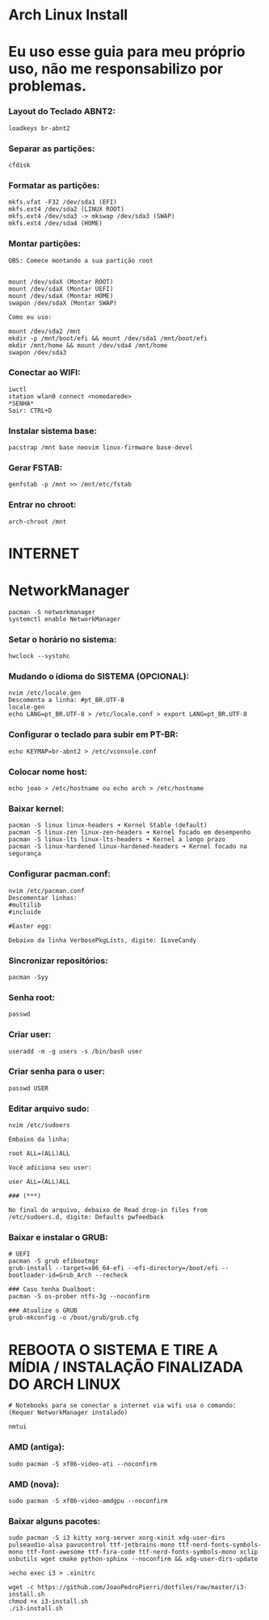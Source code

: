# Arch Linux Install

# Eu uso esse guia para meu próprio uso, não me responsabilizo por problemas.


### Layout do Teclado ABNT2:

```
loadkeys br-abnt2
```

### Separar as partições:

```
cfdisk
```

### Formatar as partições:

```
mkfs.vfat -F32 /dev/sda1 (EFI)
mkfs.ext4 /dev/sda2 (LINUX ROOT)
mkfs.ext4 /dev/sda3 -> mkswap /dev/sda3 (SWAP)
mkfs.ext4 /dev/sda4 (HOME)
```

### Montar partições:

```
OBS: Comece montando a sua partição root


mount /dev/sdaX (Montar ROOT)
mount /dev/sdaX (Montar UEFI)
mount /dev/sdaX (Montar HOME)
swapon /dev/sdaX (Montar SWAP)

Como eu uso:

mount /dev/sda2 /mnt 
mkdir -p /mnt/boot/efi && mount /dev/sda1 /mnt/boot/efi
mkdir /mnt/home && mount /dev/sda4 /mnt/home
swapon /dev/sda3
```

### Conectar ao WIFI:

```
iwctl
station wlan0 connect <nomedarede>
*SENHA*
Sair: CTRL+D
```

### Instalar sistema base:

```
pacstrap /mnt base neovim linux-firmware base-devel
```

### Gerar FSTAB:

```
genfstab -p /mnt >> /mnt/etc/fstab
```

### Entrar no chroot:

```
arch-chroot /mnt
```

# INTERNET
# NetworkManager

```
pacman -S networkmanager
systemctl enable NetworkManager
```

### Setar o horário no sistema:

```
hwclock --systohc
```

### Mudando o idioma do SISTEMA (OPCIONAL):

```
nvim /etc/locale.gen
Descomenta a linha: #pt_BR.UTF-8
locale-gen
echo LANG=pt_BR.UTF-8 > /etc/locale.conf > export LANG=pt_BR.UTF-8
```

### Configurar o teclado para subir em PT-BR:

```
echo KEYMAP=br-abnt2 > /etc/vconsole.conf
```

### Colocar nome host:

```
echo joao > /etc/hostname ou echo arch > /etc/hostname
```

### Baixar kernel:

```
pacman -S linux linux-headers ➜ Kernel Stable (default)
pacman -S linux-zen linux-zen-headers ➜ Kernel focado em desempenho
pacman -S linux-lts linux-lts-headers ➜ Kernel a longo prazo
pacman -S linux-hardened linux-hardened-headers ➜ Kernel focado na segurança
```

### Configurar pacman.conf:

```
nvim /etc/pacman.conf
Descomentar linhas:
#multilib
#incluide

#Easter egg:

Debaixo da linha VerbosePkgLists, digite: ILoveCandy
```

### Sincronizar repositórios:

```
pacman -Syy
```

### Senha root:

```
passwd 
```

### Criar user:

```
useradd -m -g users -s /bin/bash user
```

### Criar senha para o user:

```
passwd USER
```

### Editar arquivo sudo:

```
nvim /etc/sudoers

Embaixo da linha:

root ALL=(ALL)ALL

Você adiciona seu user:

user ALL=(ALL)ALL

### (***)

No final do arquivo, debaixo de Read drop-in files from /etc/sudoers.d, digite: Defaults pwfeedback
```

### Baixar e instalar o GRUB:

```
# UEFI
pacman -S grub efibootmgr
grub-install --target=x86_64-efi --efi-directory=/boot/efi --bootloader-id=Grub_Arch --recheck

### Caso tenha Dualboot:
pacman -S os-prober ntfs-3g --noconfirm

### Atualize o GRUB
grub-mkconfig -o /boot/grub/grub.cfg
```

# REBOOTA O SISTEMA E TIRE A MÍDIA / INSTALAÇÃO FINALIZADA DO ARCH LINUX #

```
# Notebooks para se conectar a internet via wifi usa o comando: (Requer NetworkManager instalado)

nmtui
```

### AMD (antiga):

```
sudo pacman -S xf86-video-ati --noconfirm
```

### AMD (nova):

```
sudo pacman -S xf86-video-amdgpu --noconfirm
```

### Baixar alguns pacotes:
```
sudo pacman -S i3 kitty xorg-server xorg-xinit xdg-user-dirs pulseaudio-alsa pavucontrol ttf-jetbrains-mono ttf-nerd-fonts-symbols-mono ttf-font-awesome ttf-fira-code ttf-nerd-fonts-symbols-mono xclip usbutils wget cmake python-sphinx --noconfirm && xdg-user-dirs-update

>echo exec i3 > .xinitrc

wget -c https://github.com/JoaoPedroPierri/dotfiles/raw/master/i3-install.sh
chmod +x i3-install.sh
./i3-install.sh
```
